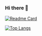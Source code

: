 ### Hi there 👋

<!--
**evan113/evan113** is a ✨ _special_ ✨ repository because its `README.md` (this file) appears on your GitHub profile.

Here are some ideas to get you started:

- 🔭 I’m currently working on ...
- 🌱 I’m currently learning ...
- 👯 I’m looking to collaborate on ...
- 🤔 I’m looking for help with ...
- 💬 Ask me about ...
- 📫 How to reach me: ...
- 😄 Pronouns: ...
- ⚡ Fun fact: ...
-->


[![Readme Card](https://github-readme-stats.vercel.app/api/pin/?username=evan113repo=github-readme-stats)](https://github.com/evan113/github-readme-stats)


[![Top Langs](https://github-readme-stats.vercel.app/api/top-langs/?username=evan113)](https://github.com/evan113/github-readme-stats)
